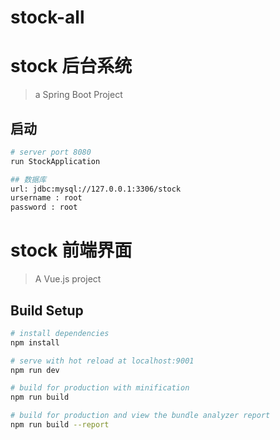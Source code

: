 # stock-all
# stock 后台系统
> a Spring Boot Project

## 启动
``` bash
# server port 8080
run StockApplication

## 数据库 
url: jdbc:mysql://127.0.0.1:3306/stock
ursername : root
password : root
```

# stock 前端界面
> A Vue.js project

## Build Setup

``` bash
# install dependencies
npm install

# serve with hot reload at localhost:9001
npm run dev

# build for production with minification
npm run build

# build for production and view the bundle analyzer report
npm run build --report
```
